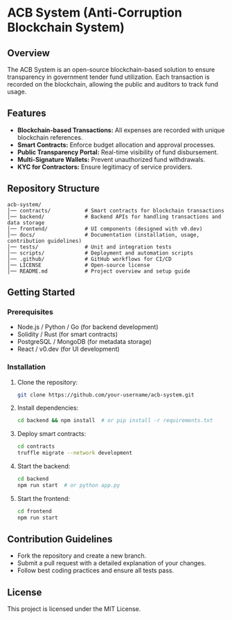 # ACB System (Anti-Corruption Blockchain System)

## Overview
The ACB System is an open-source blockchain-based solution to ensure transparency in government tender fund utilization. Each transaction is recorded on the blockchain, allowing the public and auditors to track fund usage.

## Features
- **Blockchain-based Transactions:** All expenses are recorded with unique blockchain references.
- **Smart Contracts:** Enforce budget allocation and approval processes.
- **Public Transparency Portal:** Real-time visibility of fund disbursement.
- **Multi-Signature Wallets:** Prevent unauthorized fund withdrawals.
- **KYC for Contractors:** Ensure legitimacy of service providers.

## Repository Structure
```
acb-system/
│── contracts/           # Smart contracts for blockchain transactions
│── backend/             # Backend APIs for handling transactions and data storage
│── frontend/            # UI components (designed with v0.dev)
│── docs/                # Documentation (installation, usage, contribution guidelines)
│── tests/               # Unit and integration tests
│── scripts/             # Deployment and automation scripts
│── .github/             # GitHub workflows for CI/CD
│── LICENSE              # Open-source license
│── README.md            # Project overview and setup guide
```

## Getting Started
### Prerequisites
- Node.js / Python / Go (for backend development)
- Solidity / Rust (for smart contracts)
- PostgreSQL / MongoDB (for metadata storage)
- React / v0.dev (for UI development)

### Installation
1. Clone the repository:
   ```bash
   git clone https://github.com/your-username/acb-system.git
   ```
2. Install dependencies:
   ```bash
   cd backend && npm install  # or pip install -r requirements.txt
   ```
3. Deploy smart contracts:
   ```bash
   cd contracts
   truffle migrate --network development
   ```
4. Start the backend:
   ```bash
   cd backend
   npm run start  # or python app.py
   ```
5. Start the frontend:
   ```bash
   cd frontend
   npm run start
   ```

## Contribution Guidelines
- Fork the repository and create a new branch.
- Submit a pull request with a detailed explanation of your changes.
- Follow best coding practices and ensure all tests pass.

## License
This project is licensed under the MIT License.
